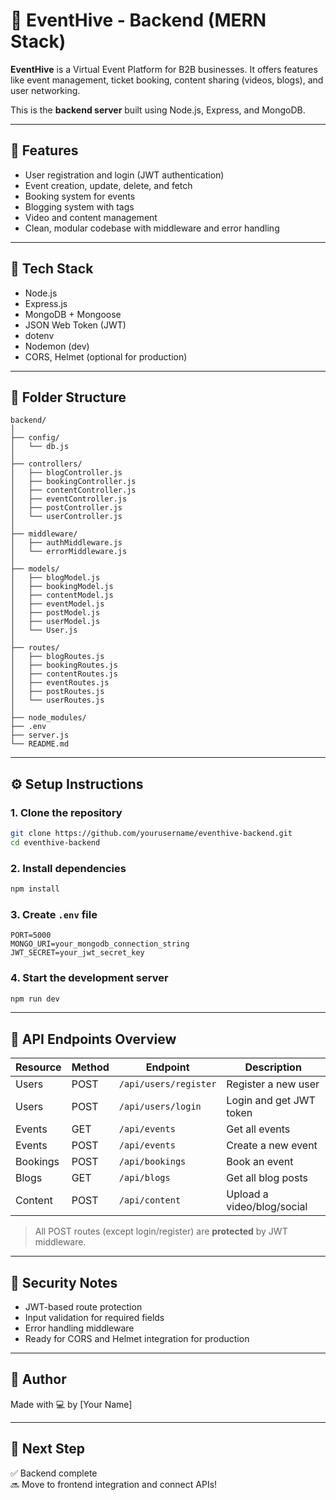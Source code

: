 # 🎉 EventHive - Backend (MERN Stack)

**EventHive** is a Virtual Event Platform for B2B businesses. It offers features like event management, ticket booking, content sharing (videos, blogs), and user networking.

This is the **backend server** built using Node.js, Express, and MongoDB.

---

## 🚀 Features

- User registration and login (JWT authentication)
- Event creation, update, delete, and fetch
- Booking system for events
- Blogging system with tags
- Video and content management
- Clean, modular codebase with middleware and error handling

---

## 🧰 Tech Stack

- Node.js
- Express.js
- MongoDB + Mongoose
- JSON Web Token (JWT)
- dotenv
- Nodemon (dev)
- CORS, Helmet (optional for production)

---

## 📁 Folder Structure

```
backend/
│
├── config/
│   └── db.js
│
├── controllers/
│   ├── blogController.js
│   ├── bookingController.js
│   ├── contentController.js
│   ├── eventController.js
│   ├── postController.js
│   └── userController.js
│
├── middleware/
│   ├── authMiddleware.js
│   └── errorMiddleware.js
│
├── models/
│   ├── blogModel.js
│   ├── bookingModel.js
│   ├── contentModel.js
│   ├── eventModel.js
│   ├── postModel.js
│   ├── userModel.js
│   └── User.js
│
├── routes/
│   ├── blogRoutes.js
│   ├── bookingRoutes.js
│   ├── contentRoutes.js
│   ├── eventRoutes.js
│   ├── postRoutes.js
│   └── userRoutes.js
│
├── node_modules/
├── .env
├── server.js
└── README.md
```

---

## ⚙️ Setup Instructions

### 1. Clone the repository

```bash
git clone https://github.com/yourusername/eventhive-backend.git
cd eventhive-backend
```

### 2. Install dependencies

```bash
npm install
```

### 3. Create `.env` file

```env
PORT=5000
MONGO_URI=your_mongodb_connection_string
JWT_SECRET=your_jwt_secret_key
```

### 4. Start the development server

```bash
npm run dev
```

---

## 🧪 API Endpoints Overview

| Resource   | Method | Endpoint              | Description                |
|------------|--------|-----------------------|----------------------------|
| Users      | POST   | `/api/users/register` | Register a new user        |
| Users      | POST   | `/api/users/login`    | Login and get JWT token    |
| Events     | GET    | `/api/events`         | Get all events             |
| Events     | POST   | `/api/events`         | Create a new event         |
| Bookings   | POST   | `/api/bookings`       | Book an event              |
| Blogs      | GET    | `/api/blogs`          | Get all blog posts         |
| Content    | POST   | `/api/content`        | Upload a video/blog/social |

> All POST routes (except login/register) are **protected** by JWT middleware.

---

## 🔐 Security Notes

- JWT-based route protection
- Input validation for required fields
- Error handling middleware
- Ready for CORS and Helmet integration for production

---

## 📌 Author

Made with 💻 by [Your Name]

---

## 🏁 Next Step

✅ Backend complete  
🔜 Move to frontend integration and connect APIs!
